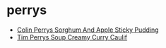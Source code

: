 # perrys

 * [Colin Perrys Sorghum And Apple Sticky Pudding](index/c/colin-perrys-sorghum-and-apple-sticky-pudding.json)
 * [Tim Perrys Soup Creamy Curry Caulif](index/t/tim-perrys-soup-creamy-curry-caulif.json)
